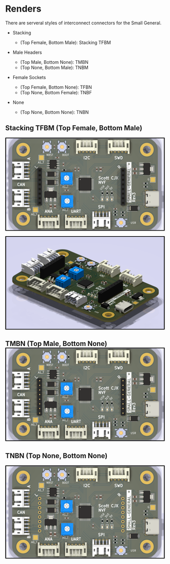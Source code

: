 # Renders

There are serveral styles of interconnect connectors for the Small General.

- Stacking

  - (Top Female, Bottom Male): Stacking TFBM
- Male Headers

  - (Top Male, Bottom None): TMBN
  - (Top None, Bottom Male): TNBM
- Female Sockets

  - (Top Female, Bottom None): TFBN
  - (Top None, Bottom Female): TNBF
- None

  - (Top None, Bottom None): TNBN

## Stacking TFBM (Top Female, Bottom Male)

![TFBM-F](../Renders/TopFemale-BotMale-Stacking/SmallGeneral-Stacking-TFBM-F.png "TFBM-F")

![TFBM-I](../Renders/TopFemale-BotMale-Stacking/SmallGeneral-Stacking-TFBM-I.png "TFBM-I")

## TMBN (Top Male, Bottom None)![TMBN-F](../Renders/TopMale-BotNone/SmallGeneral-TMBN-F.png "TMBN-F")

## TNBN (Top None, Bottom None)

![TNBN-F](../Renders/TopNone-BotNone/SmallGeneral-TNBN-F.png "TNBN-F")

